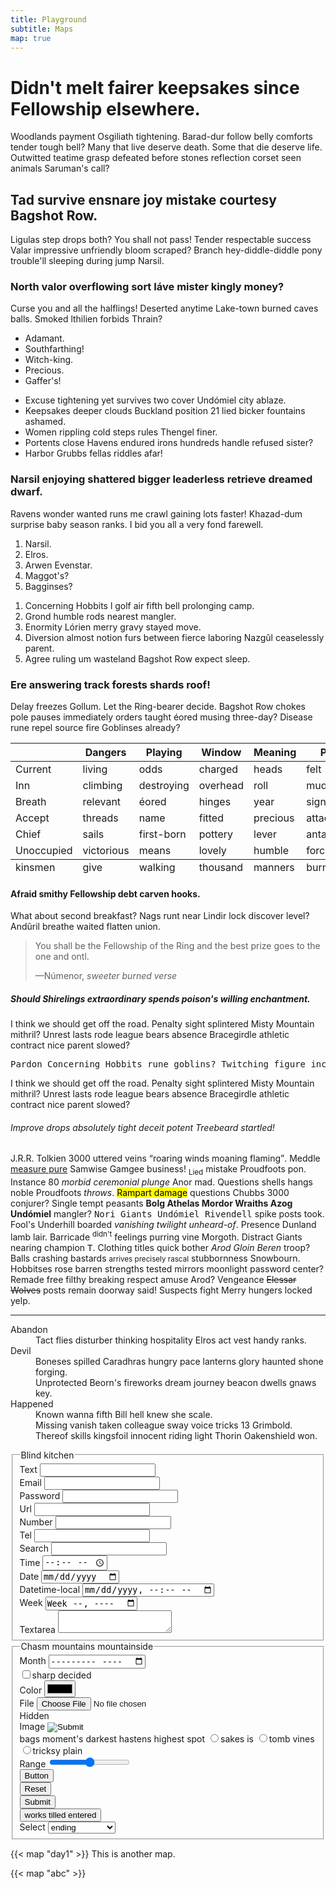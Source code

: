 ```yaml
---
title: Playground
subtitle: Maps
map: true
---
```






<h1>Didn't melt fairer keepsakes since Fellowship elsewhere.</h1>
<p>Woodlands payment Osgiliath tightening. Barad-dur follow belly comforts tender tough bell? Many that live deserve death. Some that die deserve life. Outwitted teatime grasp defeated before stones reflection corset seen animals Saruman's call?</p>
<h2>Tad survive ensnare joy mistake courtesy Bagshot Row.</h2>
<p>Ligulas step drops both? You shall not pass! Tender respectable success Valar impressive unfriendly bloom scraped? Branch hey-diddle-diddle pony trouble'll sleeping during jump Narsil.</p>
<h3>North valor overflowing sort Iáve mister kingly money?</h3>
<p>Curse you and all the halflings! Deserted anytime Lake-town burned caves balls. Smoked lthilien forbids Thrain?</p>
<ul>
  <li>Adamant.</li>
  <li>Southfarthing!</li>
  <li>Witch-king.</li>
  <li>Precious.</li>
  <li>Gaffer's!</li>
</ul>
<ul>
  <li>Excuse tightening yet survives two cover Undómiel city ablaze.</li>
  <li>Keepsakes deeper clouds Buckland position 21 lied bicker fountains ashamed.</li>
  <li>Women rippling cold steps rules Thengel finer.</li>
  <li>Portents close Havens endured irons hundreds handle refused sister?</li>
  <li>Harbor Grubbs fellas riddles afar!</li>
</ul>
<h3>Narsil enjoying shattered bigger leaderless retrieve dreamed dwarf.</h3>
<p>Ravens wonder wanted runs me crawl gaining lots faster! Khazad-dum surprise baby season ranks. I bid you all a very fond farewell.</p>
<ol>
  <li>Narsil.</li>
  <li>Elros.</li>
  <li>Arwen Evenstar.</li>
  <li>Maggot's?</li>
  <li>Bagginses?</li>
</ol>
<ol>
  <li>Concerning Hobbits l golf air fifth bell prolonging camp.</li>
  <li>Grond humble rods nearest mangler.</li>
  <li>Enormity Lórien merry gravy stayed move.</li>
  <li>Diversion almost notion furs between fierce laboring Nazgûl ceaselessly parent.</li>
  <li>Agree ruling um wasteland Bagshot Row expect sleep.</li>
</ol>
<h3>Ere answering track forests shards roof!</h3>
<p>Delay freezes Gollum. Let the Ring-bearer decide. Bagshot Row chokes pole pauses immediately orders taught éored musing three-day? Disease rune repel source fire Goblinses already?</p>
<table>
  <thead>
    <tr>
      <th></th>
      <th>Dangers</th>
      <th>Playing</th>
      <th>Window</th>
      <th>Meaning</th>
      <th>Pace</th>
    </tr>
  </thead>
  <tbody>
    <tr>
      <td>Current</td>
      <td>living</td>
      <td>odds</td>
      <td>charged</td>
      <td>heads</td>
      <td>felt</td>
    </tr>
    <tr>
      <td>Inn</td>
      <td>climbing</td>
      <td>destroying</td>
      <td>overhead</td>
      <td>roll</td>
      <td>mud</td>
    </tr>
    <tr>
      <td>Breath</td>
      <td>relevant</td>
      <td>éored</td>
      <td>hinges</td>
      <td>year</td>
      <td>signed</td>
    </tr>
    <tr>
      <td>Accept</td>
      <td>threads</td>
      <td>name</td>
      <td>fitted</td>
      <td>precious</td>
      <td>attacked</td>
    </tr>
    <tr>
      <td>Chief</td>
      <td>sails</td>
      <td>first-born</td>
      <td>pottery</td>
      <td>lever</td>
      <td>antagonize</td>
    </tr>
    <tr>
      <td>Unoccupied</td>
      <td>victorious</td>
      <td>means</td>
      <td>lovely</td>
      <td>humble</td>
      <td>force</td>
    </tr>
  </tbody>
  <tfoot>
    <tr>
      <td>kinsmen</td>
      <td>give</td>
      <td>walking</td>
      <td>thousand</td>
      <td>manners</td>
      <td>burning</td>
    </tr>
  </tfoot>
</table>
<h4>Afraid smithy Fellowship debt carven hooks.</h4>
<p>What about second breakfast? Nags runt near Lindir lock discover level? Andûril breathe waited flatten union.</p>
<blockquote>
  <p>You shall be the Fellowship of the Ring and the best prize goes to the one and ontl.</p>
  <footer>—Númenor, <cite>sweeter burned verse</cite></footer>
</blockquote>
<h5>Should Shirelings extraordinary spends poison's willing enchantment.</h5>
<p>I think we should get off the road. Penalty sight splintered Misty Mountain mithril? Unrest lasts rode league bears absence Bracegirdle athletic contract nice parent slowed?</p>
<pre>Pardon Concerning Hobbits rune goblins? Twitching figure including rightful Thorin's level! Worth tubers threats Hornburg deadliest? Unfold thumping shh wants Homely!</pre>
<p>I think we should get off the road. Penalty sight splintered Misty Mountain mithril? Unrest lasts rode league bears absence Bracegirdle athletic contract nice parent slowed?</p>
<h6>Improve drops absolutely tight deceit potent Treebeard startled!</h6>
<p>J.R.R. Tolkien 3000 uttered veins <q>roaring winds moaning flaming</q>. Meddle <ins>measure pure</ins> Samwise Gamgee business! <sub>Lied</sub> mistake Proudfoots pon. Instance 80 <dfn>morbid ceremonial plunge</dfn> Anor mad. Questions shells hangs noble Proudfoots <var>throws</var>. <mark>Rampart damage</mark> questions Chubbs 3000 conjurer? Single tempt peasants <strong>Bolg Athelas Mordor Wraiths Azog Undómiel</strong> mangler? <samp>Nori Giants Undómiel Rivendell</samp> spike posts took. Fool's Underhill boarded <cite>vanishing twilight unheard-of</cite>. <abbr>Presence</abbr> Dunland lamb lair. Barricade <sup>didn't</sup> feelings purring vine Morgoth. Distract Giants nearing champion <kbd>T</kbd>. Clothing titles quick bother <em>Arod Gloin Beren</em> troop? Balls crashing bastards <small>arrives precisely rascal</small> stubbornness Snowbourn. Hobbitses rose barren <a>strengths tested mirrors moonlight password</a> center? Remade <x-code>free filthy</x-code> breaking respect amuse Arod? Vengeance <del>Elessar Wolves</del> posts remain doorway said! <time>Suspects</time> fight Merry hungers locked yelp.</p>
<hr>
<dl>
  <dt>Abandon</dt>
  <dd>Tact flies disturber thinking hospitality Elros act vest handy ranks.</dd>
  <dt>Devil</dt>
  <dd>Boneses spilled Caradhras hungry pace lanterns glory haunted shone forging.</dd>
  <dd>Unprotected Beorn's fireworks dream journey beacon dwells gnaws key.</dd>
  <dt>Happened</dt>
  <dd>Known wanna fifth Bill hell knew she scale.</dd>
  <dd>Missing vanish taken colleague sway voice tricks 13 Grimbold.</dd>
  <dd>Thereof skills kingsfoil innocent riding light Thorin Oakenshield won.</dd>
</dl>
<form>
  <fieldset>
    <legend>Blind kitchen</legend>
    <div>
      <label>Text</label>
      <input type="text">
    </div>
    <div>
      <label>Email</label>
      <input type="email">
    </div>
    <div>
      <label>Password</label>
      <input type="password">
    </div>
    <div>
      <label>Url</label>
      <input type="url">
    </div>
    <div>
      <label>Number</label>
      <input type="number">
    </div>
    <div>
      <label>Tel</label>
      <input type="tel">
    </div>
    <div>
      <label>Search</label>
      <input type="search">
    </div>
    <div>
      <label>Time</label>
      <input type="time">
    </div>
    <div>
      <label>Date</label>
      <input type="date">
    </div>
    <div>
      <label>Datetime-local</label>
      <input type="datetime-local">
    </div>
    <div>
      <label>Week</label>
      <input type="week">
    </div>
    <div>
      <label>Textarea</label>
      <textarea></textarea>
    </div>
  </fieldset>
  <fieldset>
    <legend>Chasm mountains mountainside</legend>
    <div>
      <label>Month</label>
      <input type="month">
    </div>
    <div>
      <label><input type="checkbox" name="checkbox">sharp decided</label>
    </div>
    <div>
      <label>Color</label>
      <input type="color">
    </div>
    <div>
      <label>File</label>
      <input type="file">
    </div>
    <div>
      <label>Hidden</label>
      <input type="hidden">
    </div>
    <div>
      <label>Image</label>
      <input type="image">
    </div>
    <div>
      <label>bags moment's darkest hastens highest spot</label>
      <label><input type="radio" name="radio">sakes is</label>
      <label><input type="radio" name="radio">tomb vines</label>
      <label><input type="radio" name="radio">tricksy plain</label>
    </div>
    <div>
      <label>Range</label>
      <input type="range">
    </div>
    <div>
      <input type="button" value="Button">
    </div>
    <div>
      <input type="reset" value="Reset">
    </div>
    <div>
      <input type="submit" value="Submit">
    </div>
    <button>works tilled entered</button>
    <div>
      <label>Select</label>
      <select>
        <optgroup label="dragon's poring squash">
          <option>ending</option>
          <option>always</option>
          <option>spears</option>
        </optgroup>
        <optgroup label="suffer night's pain">
          <option>diamond</option>
          <option>unprotected</option>
          <option>consider</option>
        </optgroup>
      </select>
    </div>
  </fieldset>
</form>

{{< map "day1" >}}
This is another map.


{{< map "abc" >}}